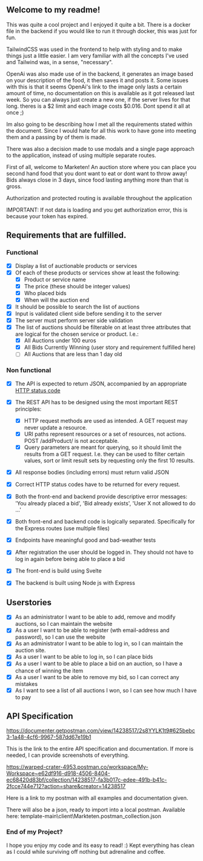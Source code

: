 ## Welcome to my readme!

This was quite a cool project and I enjoyed it quite a bit. There is a docker file in the backend if you would like to run
it through docker, this was just for fun.

TailwindCSS was used in the frontend to help with styling and to make things just a little easier. I am
very familiar with all the concepts I've used and Tailwind was, in a sense, "necessary".

OpenAi was also made use of in the backend, it generates an image based on your description of the food,
it then saves it and posts it. Some issues with this is that it seems OpenAi's link to the image
only lasts a certain amount of time, no documentation on this is available as it got released last week.
So you can always just create a new one, if the server lives for that long. theres is a $2 limit and each image
costs $0.016. Dont spend it all at once ;)

Im also going to be describing how I met all the requirements stated within the document. Since I would hate for
all this work to have gone into meeting them and a passing by of them is made.

There was also a decision made to use modals and a single page approach to the application, instead of using multiple separate routes.

First of all, welcome to Marketen! An auction store where you can place you second hand food that you dont want to eat
or dont want to throw away! Bids always close in 3 days, since food lasting anything more than that is gross.

Authorization and protected routing is available throughout the application

IMPORTANT: If not data is loading and you get authorization error, this is because your token has expired.


## Requirements that are fulfilled.
### Functional

- [x] Display a list of auctionable products or services
- [x] Of each of these products or services show at least the following:
    - [x] Product or service name
    - [x] The price (these should be integer values)
    - [x] Who placed bids
    - [x] When will the auction end
- [x] It should be possible to search the list of auctions
- [x] Input is validated client side before sending it to the server
- [x] The server must perform server side validation
- [x] The list of auctions should be filterable on at least three attributes that are logical for the chosen service or product. I.e.:
    - [x] All Auctions under 100 euros
    - [x] All Bids Currently Winning (user story and requirement fulfilled here)
    - [ ] All Auctions that are less than 1 day old

### Non functional

- [x] The API is expected to return JSON, accompanied by an appropriate [HTTP status code](https://en.wikipedia.org/wiki/List_of_HTTP_status_codes)
- [x] The REST API has to be designed using the most important REST principles:
    - [x] HTTP request methods are used as intended. A GET request may never update a resource.
    - [x] URI paths represent resources or a set of resources, not actions. POST /addProduct/ is not acceptable.
    - [x] Query parameters are meant for querying, so it should limit the results from a GET request. I.e. they can be used to filter certain values, sort or limit result sets by requesting only the first 10 results.
- [x] All response bodies (including errors) must return valid JSON
- [x] Correct HTTP status codes have to be returned for every request.
- [x] Both the front-end and backend provide descriptive error messages: 'You already placed a bid', 'Bid already exists', 'User X not allowed to do ...'
- [x] Both front-end and backend code is logically separated. Specifically for the Express routes (use multiple files)
- [x] Endpoints have meaningful good and bad-weather tests
- [x] After registration the user should be logged in. They should not have to log in again before being able to place a bid
- [x] The front-end is build using Svelte
- [x] The backend is built using Node js with Express


## Userstories

- [x] As an administrator I want to be able to add, remove and modify auctions, so I can maintain the website
- [x] As a user I want to be able to register (wth email-address and password), so I can use the website
- [x] As an administrator I want to be able to log in, so I can maintain the auction site.
- [x] As a user I want to be able to log in, so I can place bids
- [x] As a user I want to be able to place a bid on an auction, so I have a chance of winning the item
- [x] As a user I want to be able to remove my bid, so I can correct any mistakes
- [x] As I want to see a list of all auctions I won, so I can see how much I have to pay

## API Specification
https://documenter.getpostman.com/view/14238517/2s8YYLK1t9#625bebc3-1a48-4cf6-9967-587dd67e19b1

This is the link to the entire API specification and documentation. If more is needed, I can provide screenshots of everything.

https://warped-crater-4953.postman.co/workspace/My-Workspace~e62df916-d918-4506-8404-ec68420d83bf/collection/14238517-fa3b017c-edee-491b-b41c-2fcce744e712?action=share&creator=14238517

Here is a link to my postman with all examples and documentation given.

There will also be a json, ready to import into a local postman.
Available here: template-main\client\Markteten.postman_collection.json

### End of my Project?

I hope you enjoy my code and its easy to read! :) Kept everything has clean as I could while surviving off nothing but adrenaline and coffee.

